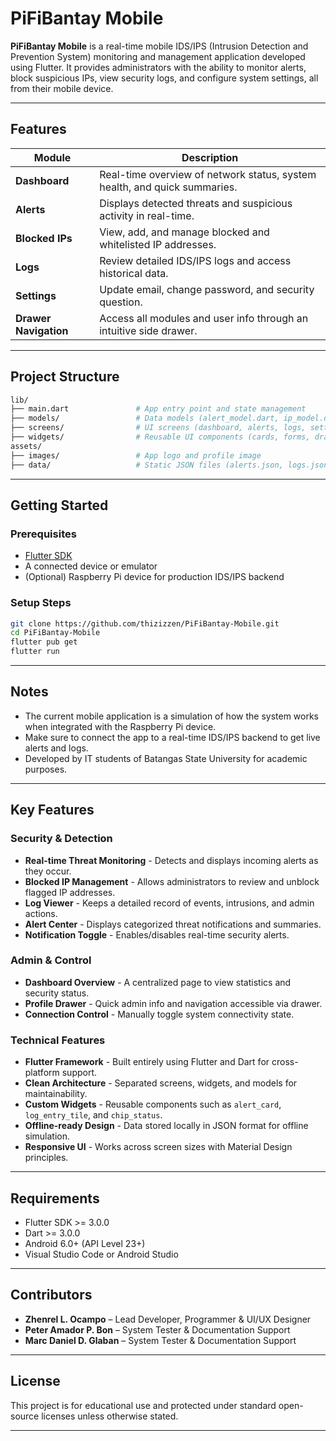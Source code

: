 # PiFiBantay Mobile

**PiFiBantay Mobile** is a real-time mobile IDS/IPS (Intrusion Detection and Prevention System) monitoring and management application developed using Flutter. It provides administrators with the ability to monitor alerts, block suspicious IPs, view security logs, and configure system settings, all from their mobile device.

---

## Features

| Module          | Description                                                                 |
|-----------------|-----------------------------------------------------------------------------|
| **Dashboard**   | Real-time overview of network status, system health, and quick summaries.  |
| **Alerts**      | Displays detected threats and suspicious activity in real-time.            |
| **Blocked IPs** | View, add, and manage blocked and whitelisted IP addresses.                            |
| **Logs**        | Review detailed IDS/IPS logs and access historical data.                   |
| **Settings**    | Update email, change password, and security question.                      |
| **Drawer Navigation** | Access all modules and user info through an intuitive side drawer.   |

---

##  Project Structure

```bash
lib/
├── main.dart               # App entry point and state management
├── models/                 # Data models (alert_model.dart, ip_model.dart, log_model.dart)
├── screens/                # UI screens (dashboard, alerts, logs, settings, login)
├── widgets/                # Reusable UI components (cards, forms, drawers)
assets/
├── images/                 # App logo and profile image
├── data/                   # Static JSON files (alerts.json, logs.json, blocked_ips.json)
```

---

##  Getting Started

### Prerequisites
- [Flutter SDK](https://docs.flutter.dev/get-started/install)
- A connected device or emulator
- (Optional) Raspberry Pi device for production IDS/IPS backend

### Setup Steps
```bash
git clone https://github.com/thizizzen/PiFiBantay-Mobile.git
cd PiFiBantay-Mobile
flutter pub get
flutter run
```
---

##  Notes
- The current mobile application is a simulation of how the system works when integrated with the Raspberry Pi device.
- Make sure to connect the app to a real-time IDS/IPS backend to get live alerts and logs.
- Developed by IT students of Batangas State University for academic purposes.

---
##  Key Features

### Security & Detection
- **Real-time Threat Monitoring** - Detects and displays incoming alerts as they occur.
- **Blocked IP Management** - Allows administrators to review and unblock flagged IP addresses.
- **Log Viewer** - Keeps a detailed record of events, intrusions, and admin actions.
- **Alert Center** - Displays categorized threat notifications and summaries.
- **Notification Toggle** - Enables/disables real-time security alerts.

### Admin & Control
- **Dashboard Overview** - A centralized page to view statistics and security status.
- **Profile Drawer** - Quick admin info and navigation accessible via drawer.
- **Connection Control** - Manually toggle system connectivity state.

### Technical Features
- **Flutter Framework** - Built entirely using Flutter and Dart for cross-platform support.
- **Clean Architecture** - Separated screens, widgets, and models for maintainability.
- **Custom Widgets** - Reusable components such as `alert_card`, `log_entry_tile`, and `chip_status`.
- **Offline-ready Design** - Data stored locally in JSON format for offline simulation.
- **Responsive UI** - Works across screen sizes with Material Design principles.

---

## Requirements

- Flutter SDK >= 3.0.0
- Dart >= 3.0.0
- Android 6.0+ (API Level 23+)
- Visual Studio Code or Android Studio

---

##  Contributors
- **Zhenrel L. Ocampo** – Lead Developer, Programmer & UI/UX Designer
- **Peter Amador P. Bon** – System Tester & Documentation Support
- **Marc Daniel D. Glaban** – System Tester & Documentation Support

---

##  License
This project is for educational use and protected under standard open-source licenses unless otherwise stated.

---
